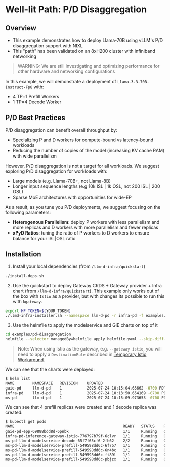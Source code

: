 # Well-lit Path: P/D Disaggregation

## Overview

- This example demonstrates how to deploy Llama-70B using vLLM's P/D disaggregation support with NIXL
- This "path" has been validated on an 8xH200 cluster with infiniband networking

> WARNING: We are still investigating and optimizing performance for other hardware and networking configurations

In this example, we will demonstrate a deployment of `Llama-3.3-70B-Instruct-Fp8` with:
- 4 TP=1 Prefill Workers
- 1 TP=4 Decode Worker

## P/D Best Practices

P/D disaggregation can benefit overall throughput by:
- Specializing P and D workers for compute-bound vs latency-bound workloads
- Reducing the number of copies of the model (increasing KV cache RAM) with wide parallelism

However, P/D disaggregation is not a target for all workloads. We suggest exploring P/D disaggregation for workloads with:
- Large models (e.g. Llama-70B+, not Llama-8B)
- Longer input sequence lengths (e.g 10k ISL | 1k OSL, not 200 ISL | 200 OSL)
- Sparse MoE architectures with opportunities for wide-EP

As a result, as you tune you P/D deployments, we suggest focusing on the following parameters:
- **Heterogenous Parallelism**: deploy P workers with less parallelism and more replicas and D workers with more parallelism and fewer replicas
- **xPyD Ratios**: tuning the ratio of P workers to D workers to ensure balance for your ISL|OSL ratio

## Installation

1. Install your local dependencies (from `/llm-d-infra/quickstart`)

```bash
./install-deps.sh
```

2. Use the quickstart to deploy Gateway CRDS + Gateway provider + Infra chart (from `/llm-d-infra/quickstart`). This example only works out of the box with `Istio` as a provider, but with changes its possible to run this with `kgateway`.
```bash
export HF_TOKEN=$(YOUR_TOKEN)
./llmd-infra-installer.sh --namespace llm-d-pd -r infra-pd -f examples/pd-disaggregation/infra-pd/values.yaml --disable-metrics-collection
```

3. Use the helmfile to apply the modelservice and GIE charts on top of it
```bash
cd examples/pd-disaggregation
helmfile --selector managedBy=helmfile apply helmfile.yaml --skip-diff-on-install
```

> Note: When using Istio as the gateway, e.g. `--gateway istio`, you will need to apply a `DestinationRule` described in [Temporary Istio Workaround](../../istio-workaround.md).

We can see that the charts were deployed:

```bash
$ helm list
NAME    	NAMESPACE	REVISION	UPDATED                             	STATUS  	CHART                    	APP VERSION
gaie-pd 	llm-d-pd 	1       	2025-07-24 10:15:04.63662 -0700 PDT 	deployed	inferencepool-v0.5.1     	v0.5.1
infra-pd	llm-d-pd 	1       	2025-07-24 10:13:50.654169 -0700 PDT	deployed	llm-d-infra-1.0.8        	0.1
ms-pd   	llm-d-pd 	1       	2025-07-24 10:15:09.973653 -0700 PDT	deployed	llm-d-modelservice-0.0.19	0.0.1
```

We can see that 4 prefill replicas were created and 1 decode replica was created:

```bash
$ kubectl get pods
NAME                                                READY   STATUS    RESTARTS   AGE
gaie-pd-epp-69888bdd8d-6pnbk                        1/1     Running   0          54s
infra-pd-inference-gateway-istio-776797b79f-6clvr   1/1     Running   0          2m9s
ms-pd-llm-d-modelservice-decode-65f7f65cf6-2fh62    2/2     Running   0          50s
ms-pd-llm-d-modelservice-prefill-549598dd6c-6f757   1/1     Running   0          49s
ms-pd-llm-d-modelservice-prefill-549598dd6c-6n4bc   1/1     Running   0          49s
ms-pd-llm-d-modelservice-prefill-549598dd6c-ft89l   1/1     Running   0          49s
ms-pd-llm-d-modelservice-prefill-549598dd6c-pbjzx   1/1     Running   0          49s
```
